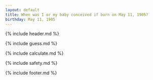 ```yaml
---
layout: default
title: When was I or my baby conceived if born on May 11, 1905?
birthday: May 11, 1905
---
```


{% include header.md %}

{% include guess.md %}

{% include calculate.md %}

{% include safety.md %}

{% include footer.md %}



